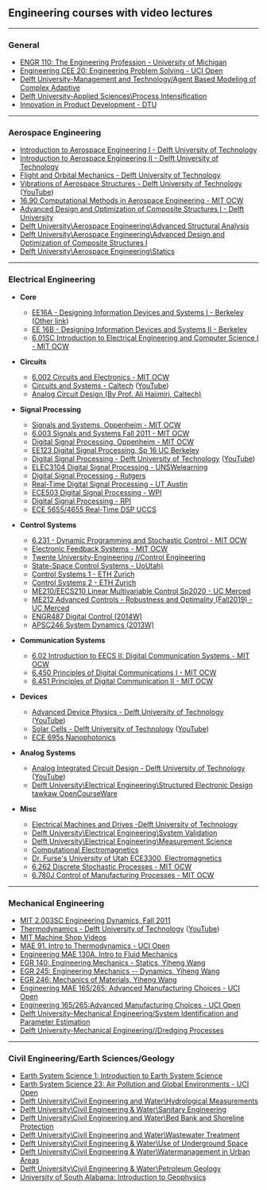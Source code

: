 ## Engineering courses with video lectures

------------------------------


### General
- [ENGR 110: The Engineering Profession - University of Michigan](https://itunes.apple.com/us/itunes-u/engr-110-engineering-profession/id452082222)
- [Engineering CEE 20: Engineering Problem Solving - UCI Open](https://www.youtube.com/playlist?list=PLqOZ6FD_RQ7knT8fKhloW9x2yOH0AUDfo)
- [Delft University-Management and Technology/Agent Based Modeling of Complex Adaptive](https://www.youtube.com/playlist?list=PLrwuNGSwGLHcZlmdfrwNVh2S3cf6BAwRA)
- [Delft University-Applied Sciences\Process Intensification](https://www.youtube.com/playlist?list=PLrwuNGSwGLHd9eYVmntwlyrmgArf5qXQC)
- [Innovation in Product Development - DTU](https://www.youtube.com/playlist?list=PLCCFEE86510E2D747)

--------------------------------------------------------------------------------------------

### Aerospace Engineering
- [Introduction to Aerospace Engineering I - Delft University of Technology](https://itunes.apple.com/us/itunes-u/introduction-to-aerospace/id593037834)
- [Introduction to Aerospace Engineering II - Delft University of Technology](https://itunes.apple.com/us/itunes-u/introduction-to-aerospace/id441519092)
- [Flight and Orbital Mechanics - Delft University of Technology](https://itunes.apple.com/us/itunes-u/flight-and-orbital-mechanics/id804178547)
- [Vibrations of Aerospace Structures - Delft University of Technology](https://itunes.apple.com/us/itunes-u/vibrations-aerospace-structures/id575119128) ([YouTube](https://www.youtube.com/playlist?list=PLrwuNGSwGLHebv2R8bMnMhpxVOE0gtugQ))
- [16.90 Computational Methods in Aerospace Engineering - MIT OCW](https://ocw.mit.edu/courses/aeronautics-and-astronautics/16-90-computational-methods-in-aerospace-engineering-spring-2014/lecture-videos/)
- [Advanced Design and Optimization of Composite Structures I - Delft University](https://www.youtube.com/playlist?list=PLrwuNGSwGLHc7JX93046-knhLnPJI7Lg7)
- [Delft University\Aerospace Engineering\Advanced Structural Analysis](https://www.youtube.com/playlist?list=PLrwuNGSwGLHcfkeeXsPS9ISqv7bItbR4i)
- [Delft University\Aerospace Engineering\Advanced Design and Optimization of Composite Structures I](https://www.youtube.com/playlist?list=PLrwuNGSwGLHc7JX93046-knhLnPJI7Lg7)
- [Delft University\Aerospace Engineering\Statics](https://www.youtube.com/playlist?list=PLrwuNGSwGLHdQdgQj2IfQM9a4lA9NLlUM)

----------------------------------------------------------------------------------------

### Electrical Engineering

- **Core**
  - [EE16A - Designing Information Devices and Systems I - Berkeley](https://www.youtube.com/playlist?list=PLkFD6_40KJIzqJKYzqn5ALZLad3LiNyOK) ([Other link](https://www.youtube.com/playlist?list=PLkFD6_40KJIx07ut92ucpUDbG38LZ9KXP))
  - [EE 16B - Designing Information Devices and Systems II - Berkeley](https://www.youtube.com/playlist?list=PLkFD6_40KJIwBH_SfneRusg2zXL4PEKt3)
  - [6.01SC Introduction to Electrical Engineering and Computer Science I - MIT OCW](https://ocw.mit.edu/courses/electrical-engineering-and-computer-science/6-01sc-introduction-to-electrical-engineering-and-computer-science-i-spring-2011/)

- **Circuits**
  - [6.002 Circuits and Electronics - MIT OCW](https://ocw.mit.edu/courses/electrical-engineering-and-computer-science/6-002-circuits-and-electronics-spring-2007/video-lectures/)
  - [Circuits and Systems - Caltech](https://itunes.apple.com/us/course/circuits-and-systems/id1191494394) ([YouTube](https://www.youtube.com/playlist?list=PLc7Gz02Znph_HU1I9STgC4Nv0aG_jdb8Z)) 
  - [Analog Circuit Design (By Prof. Ali Hajimiri, Caltech)](https://www.youtube.com/playlist?list=PLc7Gz02Znph8d2777p1PUrfPL-8nfj8oZ)
  
- **Signal Processing**
  - [Signals and Systems, Oppenheim - MIT OCW](https://ocw.mit.edu/resources/res-6-007-signals-and-systems-spring-2011/video-lectures/)
  - [6.003 Signals and Systems Fall 2011 - MIT OCW](https://ocw.mit.edu/courses/electrical-engineering-and-computer-science/6-003-signals-and-systems-fall-2011/lecture-videos/)
  - [Digital Signal Processing, Oppenheim - MIT OCW](https://ocw.mit.edu/resources/res-6-008-digital-signal-processing-spring-2011/video-lectures/)
  - [EE123 Digital Signal Processing, Sp 16 UC Berkeley](https://www.youtube.com/playlist?list=PLSFazQ8nHIuMbuMpAxZQLkwV7TyXv5x7U)
  - [Digital Signal Processing - Delft University of Technology](https://itunes.apple.com/us/itunes-u/digital-signal-processing/id499563421) ([YouTube](https://www.youtube.com/playlist?list=PLrwuNGSwGLHfOITYzgdG6gGU-_dTfct8P))
  - [ELEC3104 Digital Signal Processing - UNSWelearning](https://www.youtube.com/playlist?list=PL09D3A5433313EADB)
  - [Digital Signal Processing - Rutgers](https://www.youtube.com/playlist?list=PLzecsHoSJ8tIS-D94Te5wVm98pc6SsUK4)
  - [Real-Time Digital Signal Processing - UT Austin](https://www.youtube.com/playlist?list=PLaJppqXMef2ZHIKM4vpwHIAWyRmw3TtSf)
  - [ECE503 Digital Signal Processing - WPI](https://www.youtube.com/playlist?list=PLBfTSoOqoRnMHs4FGC0FfDMbewSUsW4Sm)
  - [Digital Signal Processing - RPI](https://www.youtube.com/playlist?list=PLuh62Q4Sv7BUSzx5Jr8Wrxxn-U10qG1et)
  - [ECE 5655/4655 Real-Time DSP UCCS](http://www.eas.uccs.edu/~mwickert/ece5655/)

- **Control Systems**
  - [6.231 - Dynamic Programming and Stochastic Control - MIT OCW](https://ocw.mit.edu/courses/electrical-engineering-and-computer-science/6-231-dynamic-programming-and-stochastic-control-fall-2015/related-video-lectures/)
  - [Electronic Feedback Systems - MIT OCW](https://ocw.mit.edu/resources/res-6-010-electronic-feedback-systems-spring-2013/course-videos/)
  - [Twente University-Engineering //Control Engineering](https://www.youtube.com/playlist?list=PLrwuNGSwGLHcOjwUyA02jHLET8j6h2btk)
  - [State-Space Control Systems - UoUtah)](http://www.telerobotics.utah.edu/index.php/StateSpaceControl)
  - [Control Systems 1 - ETH Zurich](https://www.youtube.com/playlist?list=PLzn6LN6WhlN1OqX0ratNByEat1CtI0U7r)
  - [Control Systems 2 - ETH Zurich](https://www.youtube.com/playlist?list=PLzn6LN6WhlN1Sw3ECS9DHNU3TgDqzfrMB)
  - [ME210/EECS210 Linear Multivariable Control Sp2020 - UC Merced](https://www.youtube.com/playlist?list=PL-euleXgwWUMlb1_sko1jZ-b5fNVhdC3D)
  - [ME212 Advanced Controls - Robustness and Optimality (Fall2019) - UC Merced](https://www.youtube.com/playlist?list=PL-euleXgwWUOPnOvHPDBHihWQ7Rf9ybYV)
  - [ENGR487 Digital Control (2014W)](https://www.youtube.com/playlist?list=PLJzZfbLAMTek9_bt4R5NVHPjJOvucNUdo)
  - [APSC246 System Dynamics (2013W)](https://www.youtube.com/playlist?list=PLJzZfbLAMTeloYrKcAJXVeAEeOEZ8Xne3)
  

- **Communication Systems**
  - [6.02 Introduction to EECS II: Digital Communication Systems - MIT OCW](https://ocw.mit.edu/courses/electrical-engineering-and-computer-science/6-02-introduction-to-eecs-ii-digital-communication-systems-fall-2012/lecture-videos/)
  - [6.450 Principles of Digital Communications I - MIT OCW](https://ocw.mit.edu/courses/electrical-engineering-and-computer-science/6-450-principles-of-digital-communications-i-fall-2006/video-lectures)
  - [6.451 Principles of Digital Communication II - MIT OCW](https://ocw.mit.edu/courses/electrical-engineering-and-computer-science/6-451-principles-of-digital-communication-ii-spring-2005/video-lectures)

- **Devices**
  - [Advanced Device Physics - Delft University of Technology](https://itunes.apple.com/us/itunes-u/advanced-device-physics/id499557538) ([YouTube](https://www.youtube.com/playlist?list=PLrwuNGSwGLHdL1QF240RdfWWUnhbtriWF))
  - [Solar Cells - Delft University of Technology](https://itunes.apple.com/us/itunes-u/solar-cells/id491271818) ([YouTube](https://www.youtube.com/playlist?list=PLrwuNGSwGLHcLRAaapKYmoCs104TyyJYm))
  - [ECE 695s Nanophotonics](https://www.youtube.com/playlist?list=PLrwuNGSwGLHeQaDdlC38e-yy2GtQ12Bjg)

- **Analog Systems**
  - [Analog Integrated Circuit Design - Delft University of Technology](https://itunes.apple.com/us/itunes-u/analog-integrated-circuit/id491267057) ([YouTube](https://www.youtube.com/playlist?list=PLrwuNGSwGLHetgEUj8W0yyTmwvBHFnio5))
  - [Delft University\Electrical Engineering\Structured Electronic Design
tawkaw OpenCourseWare](https://www.youtube.com/playlist?list=PLrwuNGSwGLHdsvVdsPOHhpSs1X1ZtznbQ)

- **Misc**
  - [Electrical Machines and Drives -Delft University of Technology](https://itunes.apple.com/us/itunes-u/electrical-machines-drives/id805458039)
  - [Delft University\Electrical Engineering\System Validation](https://www.youtube.com/playlist?list=PLrwuNGSwGLHcrgU3a41pMw9i8O75m8MaM)
  - [Delft University\Electrical Engineering\Measurement Science](https://www.youtube.com/playlist?list=PLrwuNGSwGLHcTf9EKYCmW-0_f-dU5ZloA)
  - [Computational Electromagnetics](https://www.youtube.com/playlist?list=PLaLOVNqqD-2EuTJ97V5bP0wbX2trqwQOV)
  - [Dr. Furse's University of Utah ECE3300, Electromagnetics](https://www.youtube.com/playlist?list=PLF644C08887BE0EA6)
  - [6.262 Discrete Stochastic Processes - MIT OCW](https://ocw.mit.edu/courses/electrical-engineering-and-computer-science/6-262-discrete-stochastic-processes-spring-2011/)
  - [6.780J Control of Manufacturing Processes - MIT OCW](https://ocw.mit.edu/courses/mechanical-engineering/2-830j-control-of-manufacturing-processes-sma-6303-spring-2008/lecture-videos)


----------------------------------------------------------------------------------------

### Mechanical Engineering
- [MIT 2.003SC Engineering Dynamics, Fall 2011](https://www.youtube.com/playlist?list=PLUl4u3cNGP62esZEwffjMAsEMW_YArxYC)
- [Thermodynamics - Delft University of Technology](https://itunes.apple.com/us/itunes-u/thermodynamics/id389122238) ([YouTube](https://www.youtube.com/playlist?list=PLrwuNGSwGLHeCmk6nVAlDfwWwbh8mswnq))
- [MIT Machine Shop Videos](https://www.youtube.com/playlist?list=PLF06SHGgSg4Fk5-yeh8DN3g6ZgaM0tbk7)
- [MAE 91. Intro to Thermodynamics - UCI Open](https://www.youtube.com/playlist?list=PLqOZ6FD_RQ7lRjgvvbv9t92I-P0_i_9Dj)
- [Engineering MAE 130A. Intro to Fluid Mechanics](https://www.youtube.com/playlist?list=PLqOZ6FD_RQ7m8oL297GkRRszNN1Q-l6wb)
- [EGR 140: Engineering Mechanics - Statics, Yiheng Wang](https://www.youtube.com/playlist?list=PLLbvVfERDon1pceRKOjAxiqFTEvghmZKh)
- [EGR 245: Engineering Mechanics -- Dynamics, Yiheng Wang](https://www.youtube.com/playlist?list=PLLbvVfERDon3nP0JRpAzze-1KfUiou4AK)
- [EGR 246: Mechanics of Materials, Yiheng Wang](https://www.youtube.com/playlist?list=PLLbvVfERDon3oDfCYxkwRct1Q6YeOzi9g)
- [Engineering MAE 165/265: Advanced Manufacturing Choices - UCI Open](https://www.youtube.com/playlist?list=PLqOZ6FD_RQ7ncpXgnwo08rR0J9z-E2ID7)
- [Engineering 165/265:Advanced Manufacturing Choices - UCI Open](https://www.youtube.com/playlist?list=PLqOZ6FD_RQ7n_62to1TtaCn6pBNbXEU63)
- [Delft University-Mechanical Engineering/System Identification and Parameter Estimation](https://www.youtube.com/playlist?list=PLrwuNGSwGLHcqyFLnIZFIXexQG_AD14Wp)
- [Delft University-Mechanical Engineering//Dredging Processes](https://www.youtube.com/playlist?list=PLrwuNGSwGLHedy8UOzKdaRu7gHCzD-g79)

----------------------------------------------------------------------------------------------

### Civil Engineering/Earth Sciences/Geology
- [Earth System Science 1: Introduction to Earth System Science](https://www.youtube.com/playlist?list=PLqOZ6FD_RQ7n_eydBs7yLrA5hG4Vd1FES)
- [Earth System Science 23: Air Pollution and Global Environments - UCI Open](https://www.youtube.com/playlist?list=PLqOZ6FD_RQ7l1YaRgOQaob5IHVhwp3XZh)
- [Delft University\Civil Engineering and Water\Hydrological Measurements](https://www.youtube.com/playlist?list=PLrwuNGSwGLHezMIZRlPnCfDu2d6CxPdNN)
- [Delft University\Civil Engineering & Water\Sanitary Engineering](https://www.youtube.com/playlist?list=PLrwuNGSwGLHcECkWPeVclj0dOu-TjXP7Z)
- [Delft University\Civil Engineering and Water\Bed Bank and Shoreline Protection](https://www.youtube.com/playlist?list=PLrwuNGSwGLHfqX_sPxTRb2EeIzaZl8jHy)
- [Delft University\Civil Engineering and Water\Wastewater Treatment](https://www.youtube.com/playlist?list=PLrwuNGSwGLHcrfxlTiJ2zTGWi6-fEZV8m)
- [Delft University\Civil Engineering & Water\Use of Underground Space](https://www.youtube.com/playlist?list=PLrwuNGSwGLHc8wjspZyVvkwcQLX1Mlztl)
- [Delft University\Civil Engineering & Water\Watermanagement in Urban Areas](https://www.youtube.com/playlist?list=PLrwuNGSwGLHfQ901hmuSp_SoMSZcHHXSW)
- [Delft University\Civil Engineering & Water\Petroleum Geology](https://www.youtube.com/playlist?list=PLrwuNGSwGLHcb1wC_MPz6RnL8wpf1eqsU)
- [University of South Alabama: Introduction to Geophysics](https://www.youtube.com/playlist?list=PLaLOVNqqD-2F6qLtzzzF8uBQA8BFc_cQJ)
